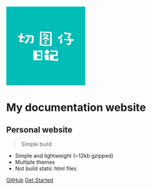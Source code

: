 ![logo](static/images/icon.jpg)
# My documentation website 
## Personal website 
> Simple build 

* Simple and lightweight (~12kb gzipped)
* Multiple themes
* Not build static html files

[GitHub](https://github.com/cpg0525)
[Get Started](test1)